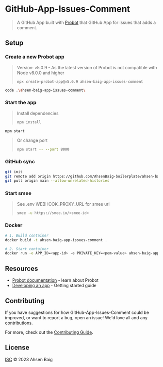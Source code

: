 # GitHub-App-Issues-Comment

> A GitHub App built with [Probot](https://github.com/probot/probot) that GitHub App for issues that adds a comment.

## Setup

### Create a new Probot app

> Version: v5.0.9 - As the latest version of Probot is not compatible with Node v8.0.0 and higher
>```
>npx create-probot-app@v5.0.9 ahsen-baig-app-issues-comment
>```

```sh
code .\ahsen-baig-app-issues-comment\
```

### Start the app

> Install dependencies
>```sh
>npm install
>```

```sh
npm start
```

> Or change port
>```sh
>npm start -- --port 8000
>```

### GitHub sync

```sh
git init
git remote add origin https://github.com/AhsenBaig-boilerplate/ahsen-baig-app-issues-comment.git
git pull origin main --allow-unrelated-histories
```

### Start smee
> See .env WEBHOOK_PROXY_URL for smee url
> ```sh
> smee -u https://smee.io/<smee-id>
> ```

### Docker

```sh
# 1. Build container
docker build -t ahsen-baig-app-issues-comment .

# 2. Start container
docker run -e APP_ID=<app-id> -e PRIVATE_KEY=<pem-value> ahsen-baig-app-issues-comment
```

## Resources

- [Probot documentation](https://probot.github.io/docs/) - learn about Probot
- [Developing an app](https://probot.github.io/docs/development/) - Getting started guide

## Contributing

If you have suggestions for how GitHub-App-Issues-Comment could be improved, or want to report a bug, open an issue! We'd love all and any contributions.

For more, check out the [Contributing Guide](CONTRIBUTING.md).

## License

[ISC](LICENSE) © 2023 Ahsen Baig
